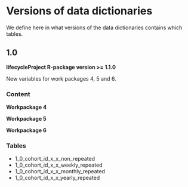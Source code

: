 # Versions of data dictionaries
We define here in what versions of the data dictionaries contains which tables.

## 1.0
**lifecycleProject R-package version >= 1.1.0**

New variables for work packages 4, 5 and 6.

### Content

**Workpackage 4**


**Workpackage 5**


**Workpackage 6**


### Tables
- 1_0_cohort_id_x_x_non_repeated
- 1_0_cohort_id_x_x_weekly_repeated
- 1_0_cohort_id_x_x_monthly_repeated
- 1_0_cohort_id_x_x_yearly_repeated
